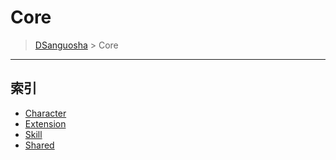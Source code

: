 # Core

> [DSanguosha](../index.md) > Core

___

## 索引

+ [Character](./character.md)
+ [Extension](./extension.md)
+ [Skill](./skill.md)
+ [Shared](./shared/shared-index.md)
